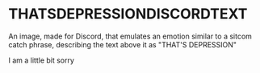# THATSDEPRESSIONDISCORDTEXT
An image, made for Discord, that emulates an emotion similar to a sitcom catch phrase, describing the text above it as "THAT'S DEPRESSION"

I am a little bit sorry

